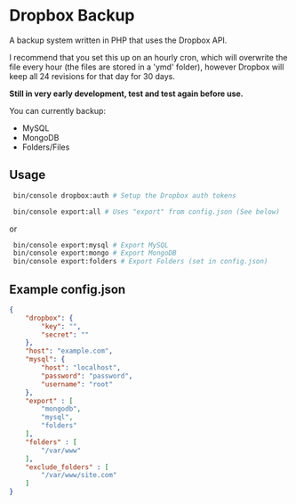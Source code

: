 Dropbox Backup
======

A backup system written in PHP that uses the Dropbox API.

I recommend that you set this up on an hourly cron, which will overwrite the file every hour (the files are stored in a 'ymd' folder), however Dropbox will keep all 24 revisions for that day for 30 days.

**Still in very early development, test and test again before use.**

You can currently backup:
 - MySQL
 - MongoDB
 - Folders/Files

## Usage
```bash
 bin/console dropbox:auth # Setup the Dropbox auth tokens
```

```bash
 bin/console export:all # Uses "export" from config.json (See below)
```

or

```bash
 bin/console export:mysql # Export MySQL
 bin/console export:mongo # Export MongoDB
 bin/console export:folders # Export Folders (set in config.json)
```

## Example config.json
```json
{
    "dropbox": {
        "key": "",
        "secret": ""
    },
    "host": "example.com",
    "mysql": {
        "host": "localhost",
        "password": "password",
        "username": "root"
    },
    "export" : [
        "mongodb",
        "mysql",
        "folders"
    ],
    "folders" : [
        "/var/www"
    ],
    "exclude_folders" : [
        "/var/www/site.com"
    ]
}
```
